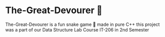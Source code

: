 # The-Great-Devourer 🐍
The-Great-Devourer is a fun snake game 🐍 made in pure C++
this project was a part of our Data Structure Lab Course IT-206 in 2nd Semester
